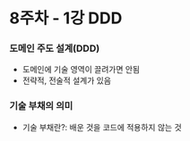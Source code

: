 # 8주차 - 1강 DDD

### 도메인 주도 설계(DDD)
* 도메인에 기술 영역이 끌려가면 안됨
* 전략적, 전술적 설계가 있음

### 기술 부채의 의미
* 기술 부채란?: 배운 것을 코드에 적용하지 않는 것  